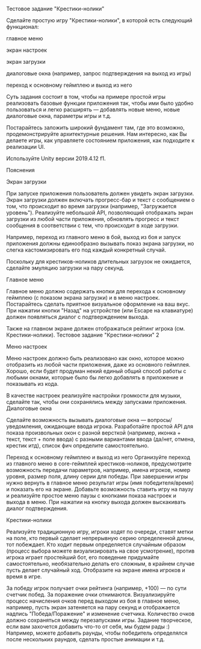 Тестовое задание "Крестики-нолики"

Сделайте простую игру "Крестики-нолики", в которой есть следующий функционал:

главное меню

экран настроек

экран загрузки

диалоговые окна (например, запрос подтверждения на выход из игры)

переход к основному геймплею и выход из него

Суть задания состоит в том, чтобы на примере простой игры реализовать базовые функции
приложения так, чтобы ими было удобно пользоваться и легко расширять — добавлять новые меню,
новые диалоговые окна, параметры игры и т.д.

Постарайтесь заложить широкий фундамент там, где это возможно, продемонстрируйте
архитектурные решения. Нам интересно, как Вы делаете игры, как управляете состоянием
приложения, как подходите к реализации UI.

Используйте Unity версии 2019.4.12 f1.

Пояснения

Экран загрузки

При запуске приложения пользователь должен увидеть экран загрузки. Экран загрузки должен
включать прогресс-бар и текст с сообщением о том, что происходит во время загрузки (например,
"Загружается уровень"). Реализуйте небольшой API, позволяющий отображать экран загрузки из
любой части приложения, обновлять прогресс и текст сообщения в соответствии с тем, что
происходит в ходе загрузки.

Например, переход из главного меню в бой, выход из боя и запуск приложения должны
единообразно вызывать показ экрана загрузки, но слегка кастомизировать его под каждый
конкретный случай.

Поскольку для крестиков-ноликов длительных загрузок не ожидается, сделайте эмуляцию загрузки
на пару секунд.

Главное меню

Главное меню должно содержать кнопки для перехода к основному геймплею (с показом экрана
загрузки) и в меню настроек. Постарайтесь сделать приятное визуальное оформление на ваш вкус.
При нажатии кнопки "Назад" на устройстве (или Escape на клавиатуре) должен появляться диалог с
подтверждением выхода.

Также на главном экране должен отображаться рейтинг игрока (см. Крестики-нолики).
Тестовое задание "Крестики-нолики" 2

Меню настроек

Меню настроек должно быть реализовано как окно, которое можно отобразить из любой части
приложения, даже из основного геймплея. Хорошо, если будет продуман некий единый общий
способ работы с любыми окнами, которые было бы легко добавлять в приложение и показывать из
кода.

В качестве настроек реализуйте настройки громкости для музыки, сделайте так, чтобы они
сохранялись между запусками приложения.
Диалоговые окна

Сделайте возможность вызывать диалоговые окна — вопросы/уведомления, ожидающие ввода
игрока. Разработайте простой API для показа произвольных окон с разной версткой (например,
иконка + текст, текст + поле ввода) с разными вариантами ввода (да/нет, отмена, крестик итд), список
фич определите самостоятельно.

Переход к основному геймплею и выход из него
Организуйте переход из главного меню в core-геймплей крестиков-ноликов, предусмотрите
возможность передачи параметров, например, имена игроков, номер уровня, размер поля, длину
серии для победы. При завершении игры нужно вернуть в главное меню результат игры (имя
победителя/время) и показать его на экране. Добавьте возможность ставить игру на паузу и
реализуйте простое меню паузы с кнопками показа настроек и выхода в меню. При нажатии на
кнопку выхода должен выскакивать диалог подтверждения.

Крестики-нолики

Реализуйте традиционную игру, игроки ходят по очереди, ставят метки на поле, кто первый сделает
непрерывную серию определенной длины, тот побеждает. Кто ходит первым определяется
случайным образом (процесс выбора можете визуализировать на свое усмотрение), против игрока
играет простейший бот, его поведение придумайте самостоятельно, необязательно делать его
сложным, в крайнем случае пусть делает случайный ход. Отобразите на экране имена игроков и
время в игре.

За победу игрок получает очки рейтинга (например, +100) — по сути счетчик побед. За поражение
очки отнимаются. Визуализируйте процесс начисления очков перед выходом из боя в главное меню,
например, пусть экран затеняется на пару секунд и отображается надпись "Победа/Поражение" и
изменение счетчика. Количество очков должно сохраняться между перезапусками игры.
Задание творческое, если вам захочется добавить что-то от себя, мы будем рады :) Например,
можете добавить раунды, чтобы победитель определялся после нескольких раундов, сделать
простые анимации и т.д.
 
